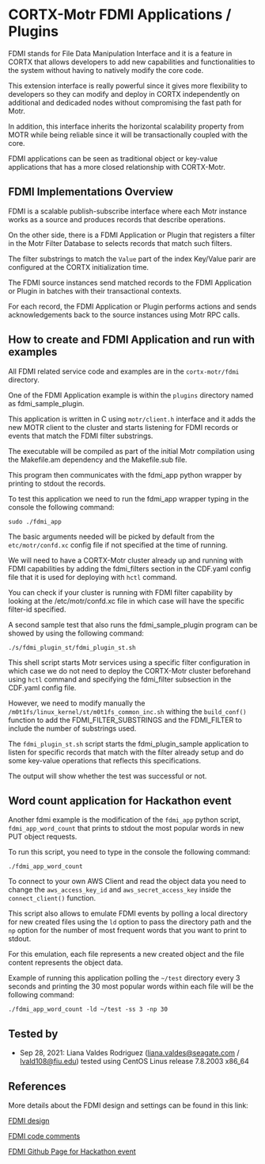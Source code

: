 # CORTX-Motr FDMI Applications / Plugins 

FDMI stands for File Data Manipulation Interface and it is a feature in CORTX that allows developers to add new capabilities and functionalities to the system without having to natively modify the core code. 

This extension interface is really powerful since it gives more flexibility to developers so they can modify and deploy in CORTX independently on additional and dedicaded nodes without compromising the fast path for Motr. 

In addition, this interface inherits the horizontal scalability property from MOTR while being reliable since it will be transactionally coupled with the core.
  
FDMI applications can be seen as traditional object or key-value applications that has a more closed relationship with CORTX-Motr. 

## FDMI Implementations Overview

FDMI is a scalable publish-subscribe interface where each Motr instance works as a source and produces records that describe operations. 

On the other side, there is a FDMI Application or Plugin that registers a filter in the Motr Filter Database to selects records that match such filters.

The filter substrings to match the `Value` part of the index Key/Value parir are configured at the CORTX initialization time.

The FDMI source instances send matched records to the FDMI Application or Plugin in batches with their transactional contexts.

For each record, the FDMI Application or Plugin performs actions and sends acknowledgements back to the source instances using Motr RPC calls.

## How to create and FDMI Application and run with examples

All FDMI related service code and examples are in the `cortx-motr/fdmi` directory. 

One of the FDMI Application example is within the `plugins` directory named as fdmi_sample_plugin. 

This application is written in C using `motr/client.h` interface and it adds the new MOTR client to the cluster and starts listening for FDMI records or events that match the FDMI filter substrings.  

The executable will be compiled as part of the initial Motr compilation using the Makefile.am dependency and the Makefile.sub file.

This program then communicates with the fdmi_app python wrapper by printing to stdout the records. 

To test this application we need to run the fdmi_app wrapper typing in the console the following command:

`sudo ./fdmi_app`

The basic arguments needed will be picked by default from the `etc/motr/confd.xc` config file if not specified at the time of running.

We will need to have a CORTX-Motr cluster already up and running with FDMI capabilities by adding the fdmi_filters section in the CDF.yaml config file that it is used for deploying with `hctl` command.
 
You can check if your cluster is running with FDMI filter capability by looking at the /etc/motr/confd.xc file in which case will have the specific filter-id specified. 

A second sample test that also runs the fdmi_sample_plugin program can be showed by using the following command:

`./s/fdmi_plugin_st/fdmi_plugin_st.sh`

This shell script starts Motr services using a specific filter configuration in which case we do not need to deploy the CORTX-Motr cluster beforehand using `hctl` command and specifying the fdmi_filter subsection in the CDF.yaml config file.

However, we need to modify manually the `/m0t1fs/linux_kernel/st/m0t1fs_common_inc.sh` withing the `build_conf()` function to add the FDMI_FILTER_SUBSTRINGS and the FDMI_FILTER to include the number of substrings used.

The `fdmi_plugin_st.sh` script starts the fdmi_plugin_sample application to listen for specific records that match with the filter already setup and do some key-value operations that reflects this specifications. 

The output will show whether the test was successful or not.

## Word count application for Hackathon event

Another fdmi example is the modification of the `fdmi_app` python script, `fdmi_app_word_count` that prints to stdout the most popular words in new PUT object requests.

To run this script, you need to type in the console the following command:

`./fdmi_app_word_count`

To connect to your own AWS Client and read the object data you need to change the `aws_access_key_id` and `aws_secret_access_key` inside the `connect_client()` function. 

This script also allows to emulate FDMI events by polling a local directory for new created files using the `ld` option to pass the directory path and the `np` option for the number of most frequent words that you want to print to stdout.

For this emulation, each file represents a new created object and the file content represents the object data. 

Example of running this application polling the `~/test` directory every 3 seconds and printing the 30 most popular words within each file will be the following command:

`./fdmi_app_word_count -ld ~/test -ss 3 -np 30`

## Tested by

* Sep 28, 2021: Liana Valdes Rodriguez (liana.valdes@seagate.com / lvald108@fiu.edu) tested using CentOS Linus release 7.8.2003 x86_64

## References
 
More details about the FDMI design and settings can be found in this link: 

[FDMI design](https://github.com/Seagate/cortx-motr/blob/main/doc/motr-in-prose.md#fdmi-architecture)

[FDMI code comments](https://github.com/Seagate/cortx-motr/blob/main/fdmi/fdmi.c)

[FDMI Github Page for Hackathon event](https://cortx.link/UCD)

